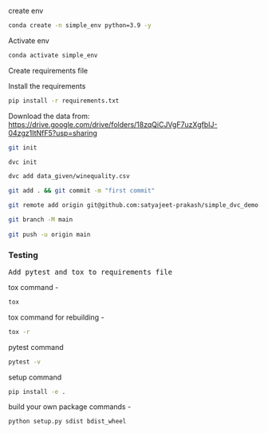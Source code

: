 create env

```bash
conda create -n simple_env python=3.9 -y
```

Activate env
```bash
conda activate simple_env
```

Create requirements file

Install the requirements
```bash
pip install -r requirements.txt
```

Download the data from:
https://drive.google.com/drive/folders/18zqQiCJVgF7uzXgfbIJ-04zgz1ItNfF5?usp=sharing

```bash
git init

dvc init

dvc add data_given/winequality.csv

git add . && git commit -m "first commit"

git remote add origin git@github.com:satyajeet-prakash/simple_dvc_demo.git

git branch -M main
 
git push -u origin main
```


<h3> Testing </h3>
<pre>Add pytest and tox to requirements file</pre>

tox command - 
```bash
tox
```

tox command for rebuilding -
```bash
tox -r
```

pytest command
```bash
pytest -v
```

setup command
```bash
pip install -e .
```

build your own package commands -
```bash
python setup.py sdist bdist_wheel
```



